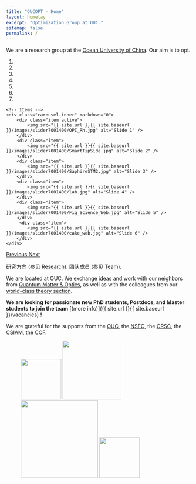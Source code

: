 ```yaml
---
title: "OUCOPT - Home"
layout: homelay
excerpt: "Optimization Group at OUC."
sitemap: false
permalink: /
---
```


We are a research group at the [Ocean University of China](http://www.ouc.edu.cn/). Our aim is to opt.


<div markdown="0" id="carousel" class="carousel slide" data-ride="carousel" data-interval="4000" data-pause="hover" >
    <!-- Menu -->
    <ol class="carousel-indicators">
        <li data-target="#carousel" data-slide-to="0" class="active"></li>
        <li data-target="#carousel" data-slide-to="1"></li>
        <li data-target="#carousel" data-slide-to="2"></li>
        <li data-target="#carousel" data-slide-to="3"></li>
        <li data-target="#carousel" data-slide-to="4"></li>
        <li data-target="#carousel" data-slide-to="5"></li>
        <li data-target="#carousel" data-slide-to="6"></li>
    </ol>

    <!-- Items -->
    <div class="carousel-inner" markdown="0">
        <div class="item active">
            <img src="{{ site.url }}{{ site.baseurl }}/images/slider7001400/QPI_Rh.jpg" alt="Slide 1" />
        </div>
        <div class="item">
            <img src="{{ site.url }}{{ site.baseurl }}/images/slider7001400/SmartTipSide.jpg" alt="Slide 2" />
        </div>
        <div class="item">
            <img src="{{ site.url }}{{ site.baseurl }}/images/slider7001400/SaphireSTM2.jpg" alt="Slide 3" />
        </div>
        <div class="item">
            <img src="{{ site.url }}{{ site.baseurl }}/images/slider7001400/lab.jpg" alt="Slide 4" />
        </div>
        <div class="item">
            <img src="{{ site.url }}{{ site.baseurl }}/images/slider7001400/Fig_Science_Web.jpg" alt="Slide 5" />
        </div>       
         <div class="item">
            <img src="{{ site.url }}{{ site.baseurl }}/images/slider7001400/cake_web.jpg" alt="Slide 6" />
        </div>
    </div>
  <a class="left carousel-control" href="#carousel" role="button" data-slide="prev">
    <span class="glyphicon glyphicon-chevron-left" aria-hidden="true"></span>
    <span class="sr-only">Previous</span>
  </a>
  <a class="right carousel-control" href="#carousel" role="button" data-slide="next">
    <span class="glyphicon glyphicon-chevron-right" aria-hidden="true"></span>
    <span class="sr-only">Next</span>
  </a>
</div>




研究方向 (参见 [Research](research)).
团队成员 (参见 [Team](team)).

We are located at OUC. We exchange ideas and work with our neighbors from [Quantum Matter & Optics](http://www.physics.leidenuniv.nl/qo-home), as well as with the colleagues from our [world-class theory section](https://www.lorentz.leidenuniv.nl).

 **We are  looking for passionate new PhD students, Postdocs, and Master students to join the team** [(more info)]({{ site.url }}{{ site.baseurl }}/vacancies) **!**


We are grateful for the supports from the [OUC](www.ouc.edu.cn), the [NSFC](https://www.nsfc.gov.cn/), the [ORSC](https://www.orsc.org.cn/), the [CSIAM](https://www.csiam.org.cn/), the [CCF](https://www.ccf.org.cn/).

<figure class="fourth">
  <img src="{{ site.url }}{{ site.baseurl }}/images/logopic/Logo_OUC.png" style="width: 110px">
  <img src="{{ site.url }}{{ site.baseurl }}/images/logopic/Logo_ORSC.png" style="width: 160px">
  <img src="{{ site.url }}{{ site.baseurl }}/images/logopic/Logo_CSIAM.png" style="width: 210px">
  <img src="{{ site.url }}{{ site.baseurl }}/images/logopic/Logo_CCF.png" style="width: 110px">
</figure>
